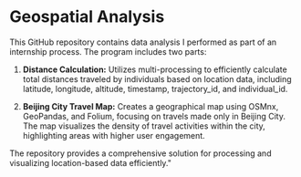 # Geospatial Analysis
This GitHub repository contains data analysis I performed as part of an internship process. The program includes two parts: 

1. **Distance Calculation:** Utilizes multi-processing to efficiently calculate total distances traveled by individuals based on location data, including latitude, longitude, altitude, timestamp, trajectory_id, and individual_id.

2. **Beijing City Travel Map:** Creates a geographical map using OSMnx, GeoPandas, and Folium, focusing on travels made only in Beijing City. The map visualizes the density of travel activities within the city, highlighting areas with higher user engagement.

The repository provides a comprehensive solution for processing and visualizing location-based data efficiently."
